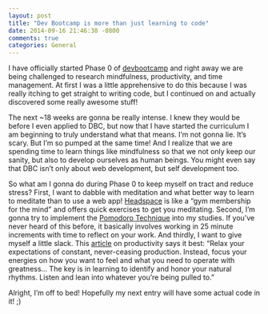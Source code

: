```yaml
---
layout: post
title: "Dev Bootcamp is more than just learning to code"
date: 2014-09-16 21:46:38 -0800
comments: true
categories: General
---
```

I have officially started Phase 0 of [devbootcamp](http://devbootcamp.com) and right away we are being challenged to research mindfulness, productivity, and time management. At first I was a little apprehensive to do this because I was really itching to get straight to writing code, but I continued on and actually discovered some really awesome stuff!
<!-- more -->
The next ~18 weeks are gonna be really intense. I knew they would be before I even applied to DBC, but now that I have started the curriculum I am beginning to truly understand what that means. I’m not gonna lie. It’s scary. But I’m so pumped at the same time! And I realize that we are spending time to learn things like mindfulness so that we not only keep our sanity, but also to develop ourselves as human beings. You might even say that DBC isn’t only about web development, but self development too.

So what am I gonna do during Phase 0 to keep myself on tract and reduce stress? First, I want to dabble with meditation and what better way to learn to meditate than to use a web app! [Headspace](https://www.headspace.com/) is like a “gym membership for the mind” and offers quick exercises to get you meditating. Second, I’m gonna try to implement the [Pomodoro Technique](http://pomodorotechnique.com/) into my studies. If you’ve never heard of this before, it basically involves working in 25 minute increments with time to reflect on your work. And thirdly, I want to give myself a little slack. This [article](http://paidtoexist.com/counterintuitive-productivity/) on productivity says it best: “Relax your expectations of constant, never-ceasing production. Instead, focus your energies on how you want to feel and what you need to operate with greatness… The key is in learning to identify and honor your natural rhythms. Listen and lean into whatever you’re being pulled to.”

Alright, I’m off to bed! Hopefully my next entry will have some actual code in it! ;)